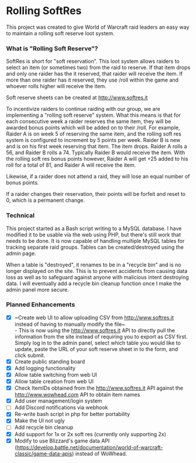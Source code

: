 # Rolling SoftRes

This project was created to give World of Warcraft raid leaders an easy way to maintain a rolling soft reserve loot system.    

### What is "Rolling Soft Reserve"?

SoftRes is short for "soft reservation".  This loot system allows raiders to select an item (or sometimes two) from the raid to reserve.  If that item drops and only one raider has the it reserved, that raider will receive the item.  If more than one raider has it reserved, they use /roll within the game and whoever rolls higher will receive the item.

Soft reserve sheets can be created at http://www.softres.it

To incentivize raiders to continue raiding with our group, we are implementing a "rolling soft reserve" system.  What this means is that for each consecutive week a raider reserves the same item, they will be awarded bonus points which will be added on to their /roll.  For example, Raider A is on week 5 of reserving the same item, and the rolling soft res system is configured to increment by 5 points per week.  Raider B is new and is on his first week reserving that item.  The item drops.  Raider A rolls a 56, and Raider B rolls a 74.  Typically Raider B would receive the item.  With the rolling soft res bonus points however, Raider A will get +25 added to his roll for a total of 81, and Raider A will receive the item.

Likewise, if a raider does not attend a raid, they will lose an equal number of bonus points.  

If a raider changes their reservation, their points will be forfeit and reset to 0, which is a permanent change.

### Technical

This project started as a Bash script writing to a MySQL database.  I have modified it to be usable via the web using PHP, but there's still work that needs to be done.  It is now capable of handling multiple MySQL tables for tracking separate raid groups.  Tables can be created/destroyed using the admin page.

When a table is "destroyed", it renames to be in a "recycle bin" and is no longer displayed on the site.  This is to prevent accidents from causing data loss as well as to safeguard against anyone with malicious intent destroying data.  I will eventually add a recycle bin cleanup function once I make the admin panel more secure.

### Planned Enhancements

- [x] ~Create web UI to allow uploading CSV from http://www.softres.it instead of having to manually modify the file~\
          - This is now using the http://www.softres.it API to directly pull the information from the site instead of requiring you to export as CSV first.  Simply log in to the admin panel, select which table you would like to update, paste the URL of your soft reserve sheet in to the form, and click submit.  
- [x] Create public standing board
- [x] Add logging functionality
- [x] Allow table switching from web UI
- [x] Allow table creation from web UI
- [x] Check ItemIDs obtained from the http://www.softres.it API against the http://www.wowhead.com API to obtain item names
- [x] Add user management/login system
- [ ] Add Discord notifications via webhook
- [x] Re-write bash script in php for better portability
- [x] Make the UI not ugly
- [ ] Add recycle bin cleanup
- [x] Add support for 1x or 2x soft res (currently only supporting 2x)
- [x] Modify to use Blizzard's game data API (https://develop.battle.net/documentation/world-of-warcraft-classic/game-data-apis) instead of WoWhead.
